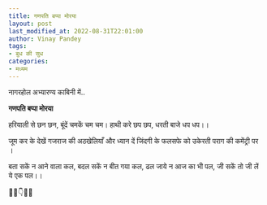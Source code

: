 ```yaml
---
title: गणपति बप्पा मोरया
layout: post
last_modified_at: 2022-08-31T22:01:00
author: Vinay Pandey
tags:
- बुध की सुध
categories:
- मध्यम
---
```

नागरहोल अभ्यारण्य काबिनी में..

**गणपति बप्पा मोरया**

हरियाली से छन छन,
बूंदें चमकें चम चम।
हाथी करे छप छप,
धरती बाजे धप धप।।

जूम कर के देखें गजराज की अठखेलियाँ 
और 
ध्यान दें जिंदगी के फलसफे को उकेरती पराग की कमेंट्री पर ।

बता सकें न आने वाला कल,
बदल सकें न बीत गया कल,
ढल जाये न आज का भी पल,
जी सकें तो जी लें ये एक पल।।

🌷🌷👇🌷🌷


